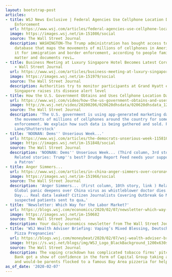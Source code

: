 ```yaml
---
layout: bootstrap-post
articles:
- title: WSJ News Exclusive | Federal Agencies Use Cellphone Location Data for Immigration
    Enforcement
  url: https://www.wsj.com/articles/federal-agencies-use-cellphone-location-data-for-immigration-enforcement-11581078600
  image: https://images.wsj.net/im-151086/social
  source: The Wall Street Journal
  description: WASHINGTON-The Trump administration has bought access to a commercial
    database that maps the movements of millions of cellphones in America and is using
    it for immigration and border enforcement, according to people familiar with the
    matter and documents revi…
- title: Business Meeting at Luxury Singapore Hotel Becomes Latest Coronavirus Focus
    - Wall Street Journal
  url: https://www.wsj.com/articles/business-meeting-at-luxury-singapore-hotel-becomes-latest-coronavirus-focus-11581078530
  image: https://images.wsj.net/im-151979/social
  source: The Wall Street Journal
  description: Authorities try to monitor participants at Grand Hyatt event, while
    Singapore raises its disease alert level
- title: How the U.S. Government Obtains and Uses Cellphone Location Data
  url: https://www.wsj.com/video/how-the-us-government-obtains-and-uses-cellphone-location-data/C6454D1E-66F7-4969-BDE0-BE2ED18B6F96.html
  image: http://m.wsj.net/video/20200206/020620dhsdata/020620dhsdata_1280x720.jpg
  source: The Wall Street Journal
  description: 'The U.S. government is using app-generated marketing data based on
    the movements of millions of cellphones around the country for some forms of law
    enforcement. We explain how such data is being gathered and sold. Photo: Justin
    Lane/Shutterstock'
- title: 'NOONAN: Dems'' Unserious Week...'
  url: https://www.wsj.com/articles/the-democrats-unserious-week-11581032929
  image: https://images.wsj.net/im-151848/social
  source: The Wall Street Journal
  description: 'NOONAN: Dems'' Unserious Week... (Third column, 3rd story, link )
    Related stories: Trump''s best? Drudge Report Feed needs your support! Become
    a Patron'
- title: Anger Simmers...
  url: https://www.wsj.com/articles/in-china-anger-simmers-over-coronavirus-doctors-death-11581061065
  image: https://images.wsj.net/im-151966/social
  source: The Wall Street Journal
  description: 'Anger Simmers... (First column, 10th story, link ) Related stories:
    Global panic deepens over China virus as whistleblower doctor dies... Deadliest
    Day... Real data leaked? Citizen Journalists Covering Outbreak Go Missing... All
    suspected patients sent to qua…'
- title: 'Newsletter: Which Way for the Labor Market?'
  url: https://blogs.wsj.com/economics/2020/02/07/newsletter-which-way-for-the-labor-market/
  image: https://images.wsj.net/im-150682
  source: The Wall Street Journal
  description: Your daily economics newsletter from The Wall Street Journal.
- title: 'WSJ Wealth Adviser Briefing: Vaping’s Mixed Blessing, Deutsche Bank Confidence,
    Pizza Pregnancies'
  url: https://blogs.wsj.com/moneybeat/2020/02/07/wsj-wealth-adviser-briefing-vapings-mixed-blessing-deutsche-bank-confidence-pizza-pregnancies/
  image: https://s.wsj.net/blogs/img/WSJ_Logo_BlackBackground_1200x630social
  source: The Wall Street Journal
  description: The vaping crackdown has complicated tobacco firms' pitches to investors;  Deutsche
    Bank got a show of confidence in the form of Capital Group taking a 3.1% stake,
    and would-be parents flocked to a famous Bay Area pizzeria for help.
as_of_date: '2020-02-07'
---
```



